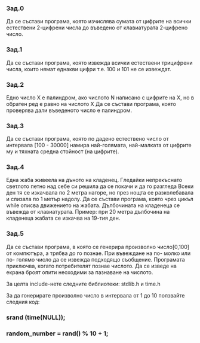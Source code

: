 ### Зад.0
Да се състави програма, която изчислява сумата от цифрите на всички естествени 2-цифрени числа до въведено от клавиатурата 2-цифрено число. 

### Зад.1
Да се състави програма, която извежда всички естествени трицифрени числа, които нямат еднакви цифри т.е. 100 и 101 не се извеждат.

### Зад.2
Едно число X е палиндром, ако числото N написано с цифрите на X, но в обратен ред е равно на числото X 
Да се състави програма, която проверява дали въведеното число е палиндром. 

### Зад.3
Да се състави програма, която по дадено естествено число от интервала [100 - 30000] намира най-голямата, най-малката от цифрите му и тяхната средна стойност (на цифрите). 

### Зад.4
Една жаба живеела на дъното на кладенец. Гледайки непрекъснато светлото петно над себе си решила да се покачи и да го разгледа Всеки ден тя се изкачвала по 2 метра нагоре, но през нощта се разколебавала и слизала по 1 метър надолу. 
Да се състави програма, която чрез цикъл while описва движението на жабата. Дълбочината на кладенеца се въвежда от клавиатурата. 
Пример: при 20 метра дълбочина на кладенеца жабата се изкачва на 19-тия ден.

### Зад.5
Да се състави програма, в която се генерира произволно число[0,100] от компютъра, а трябва до го познае. При въвеждане на по- молко или по- голямо число да се извежда подходящо съобщение. Програмата приключва, когато потребителят познае числото. Да се изведе на екрана броят опити неоходими за пазнаване на числото.

За целта include-нете следните библиотеки: stdlib.h и time.h

За да гонерирате произволно число в интервала от 1 до 10 ползвайте следния код:

### srand (time(NULL));
### random_number = rand() % 10 + 1;
